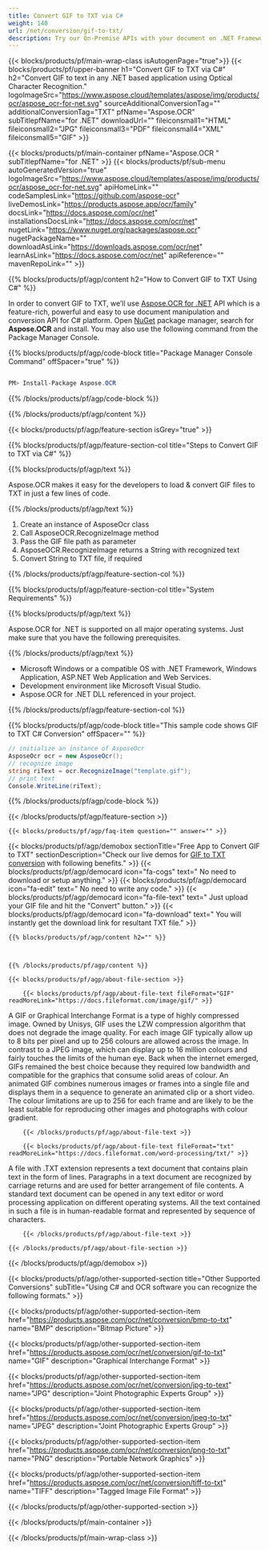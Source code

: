 ```yaml
---
title: Convert GIF to TXT via C# 
weight: 140
url: /net/conversion/gif-to-txt/ 
description: Try our On-Premise APIs with your document on .NET Framework, Windows Application, ASP.NET Web Application and Web Services.
---
```


{{< blocks/products/pf/main-wrap-class isAutogenPage="true">}}
{{< blocks/products/pf/upper-banner h1="Convert GIF to TXT via C#" h2="Convert GIF to text in any .NET based application using Optical Character Recognition." logoImageSrc="https://www.aspose.cloud/templates/aspose/img/products/ocr/aspose_ocr-for-net.svg" sourceAdditionalConversionTag="" additionalConversionTag="TXT" pfName="Aspose.OCR" subTitlepfName="for .NET" downloadUrl="" fileiconsmall1="HTML" fileiconsmall2="JPG" fileiconsmall3="PDF" fileiconsmall4="XML" fileiconsmall5="GIF" >}}

{{< blocks/products/pf/main-container pfName="Aspose.OCR " subTitlepfName="for .NET" >}}
{{< blocks/products/pf/sub-menu autoGeneratedVersion="true" logoImageSrc="https://www.aspose.cloud/templates/aspose/img/products/ocr/aspose_ocr-for-net.svg" apiHomeLink="" codeSamplesLink="https://github.com/aspose-ocr" liveDemosLink="https://products.aspose.app/ocr/family" docsLink="https://docs.aspose.com/ocr/net" installationsDocsLink="https://docs.aspose.com/ocr/net" nugetLink="https://www.nuget.org/packages/aspose.ocr" nugetPackageName="" downloadAsLink="https://downloads.aspose.com/ocr/net" learnAsLink="https://docs.aspose.com/ocr/net" apiReference="" mavenRepoLink="" >}}

{{% blocks/products/pf/agp/content h2="How to Convert GIF to TXT Using C#" %}}

 In order to convert GIF to TXT, we’ll use
 [Aspose.OCR for .NET](https://products.aspose.com/ocr/net) 
 API which is a feature-rich, powerful and easy to use document manipulation and conversion API for C# platform. Open
 [NuGet](https://www.nuget.org/packages/aspose.ocr) 
 package manager, search for
 **Aspose.OCR** 
 and install. You may also use the following command from the Package Manager Console.

{{% blocks/products/pf/agp/code-block title="Package Manager Console Command" offSpacer="true" %}}

```cs

PM> Install-Package Aspose.OCR

```

{{% /blocks/products/pf/agp/code-block %}}

{{% /blocks/products/pf/agp/content %}}

{{< blocks/products/pf/agp/feature-section isGrey="true" >}}

{{% blocks/products/pf/agp/feature-section-col title="Steps to Convert GIF to TXT via C#" %}}

{{% blocks/products/pf/agp/text %}}

 Aspose.OCR makes it easy for the developers to load & convert GIF files to TXT in just a few lines of code.

{{% /blocks/products/pf/agp/text %}}

1.  Create an instance of AsposeOcr class
1.  Call AsposeOCR.RecognizeImage method
1.  Pass the GIF file path as parameter
1.  AsposeOCR.RecognizeImage returns a String with recognized text
1.  Convert String to TXT file, if required

{{% /blocks/products/pf/agp/feature-section-col %}}

{{% blocks/products/pf/agp/feature-section-col title="System Requirements" %}}

{{% blocks/products/pf/agp/text %}}

 Aspose.OCR for .NET is supported on all major operating systems. Just make sure that you have the following prerequisites.

{{% /blocks/products/pf/agp/text %}}

-  Microsoft Windows or a compatible OS with .NET Framework, Windows Application, ASP.NET Web Application and Web Services.
-  Development environment like Microsoft Visual Studio.
-  Aspose.OCR for .NET DLL referenced in your project.

{{% /blocks/products/pf/agp/feature-section-col %}}

{{% blocks/products/pf/agp/code-block title="This sample code shows GIF to TXT C# Conversion" offSpacer="" %}}

```cs
// initialize an instance of AsposeOcr
AsposeOcr ocr = new AsposeOcr();
// recognize image
string riText = ocr.RecognizeImage("template.gif");
// print text
Console.WriteLine(riText); 

```

{{% /blocks/products/pf/agp/code-block %}}

{{< /blocks/products/pf/agp/feature-section >}}

    {{< blocks/products/pf/agp/faq-item question="" answer="" >}}
 

<!-- aboutfile Starts -->

{{< blocks/products/pf/agp/demobox sectionTitle="Free App to Convert GIF to TXT" sectionDescription="Check our live demos for [GIF to TXT conversion](https://products.aspose.app/ocr/conversion/gif-to-txt) with following benefits." >}}
        {{< blocks/products/pf/agp/democard icon="fa-cogs" text=" No need to download or setup anything." >}}
        {{< blocks/products/pf/agp/democard icon="fa-edit" text=" No need to write any code." >}}
        {{< blocks/products/pf/agp/democard icon="fa-file-text" text=" Just upload your GIF file and hit the \"Convert\" button." >}}
        {{< blocks/products/pf/agp/democard icon="fa-download" text=" You will instantly get the download link for resultant TXT file." >}}

    {{% blocks/products/pf/agp/content h2="" %}}



    {{% /blocks/products/pf/agp/content %}}

    {{< blocks/products/pf/agp/about-file-section >}}

        {{< blocks/products/pf/agp/about-file-text fileFormat="GIF" readMoreLink="https://docs.fileformat.com/image/gif/" >}}
A GIF or Graphical Interchange Format is a type of highly compressed image. Owned by Unisys, GIF uses the LZW compression algorithm that does not degrade the image quality. For each image GIF typically allow up to 8 bits per pixel and up to 256 colours are allowed across the image. In contrast to a JPEG image, which can display up to 16 million colours and fairly touches the limits of the human eye. Back when the internet emerged, GIFs remained the best choice because they required low bandwidth and compatible for the graphics that consume solid areas of colour. An animated GIF combines numerous images or frames into a single file and displays them in a sequence to generate an animated clip or a short video. The colour limitations are up to 256 for each frame and are likely to be the least suitable for reproducing other images and photographs with colour gradient.

        {{< /blocks/products/pf/agp/about-file-text >}}

        {{< blocks/products/pf/agp/about-file-text fileFormat="txt" readMoreLink="https://docs.fileformat.com/word-processing/txt/" >}}
A file with .TXT extension represents a text document that contains plain text in the form of lines. Paragraphs in a text document are recognized by carriage returns and are used for better arrangement of file contents. A standard text document can be opened in any text editor or word processing application on different operating systems. All the text contained in such a file is in human-readable format and represented by sequence of characters.

        {{< /blocks/products/pf/agp/about-file-text >}}

    {{< /blocks/products/pf/agp/about-file-section >}}

{{< /blocks/products/pf/agp/demobox >}}

<!-- aboutfile Ends -->

{{< blocks/products/pf/agp/other-supported-section title="Other Supported Conversions" subTitle="Using C# and OCR software you can recognize the following formats." >}}

{{< blocks/products/pf/agp/other-supported-section-item href="https://products.aspose.com/ocr/net/conversion/bmp-to-txt" name="BMP" description="Bitmap Picture" >}}

{{< blocks/products/pf/agp/other-supported-section-item href="https://products.aspose.com/ocr/net/conversion/gif-to-txt" name="GIF" description="Graphical Interchange Format" >}}

{{< blocks/products/pf/agp/other-supported-section-item href="https://products.aspose.com/ocr/net/conversion/jpg-to-text" name="JPG" description="Joint Photographic Experts Group" >}}

{{< blocks/products/pf/agp/other-supported-section-item href="https://products.aspose.com/ocr/net/conversion/jpeg-to-txt" name="JPEG" description="Joint Photographic Experts Group" >}}

{{< blocks/products/pf/agp/other-supported-section-item href="https://products.aspose.com/ocr/net/conversion/png-to-txt" name="PNG" description="Portable Network Graphics" >}}

{{< blocks/products/pf/agp/other-supported-section-item href="https://products.aspose.com/ocr/net/conversion/tiff-to-txt" name="TIFF" description="Tagged Image File Format" >}}

{{< /blocks/products/pf/agp/other-supported-section >}}

{{< /blocks/products/pf/main-container >}}
    
{{< /blocks/products/pf/main-wrap-class >}}